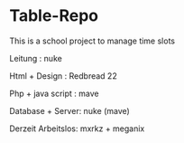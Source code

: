 # Table-Repo

This is a school project to manage time slots

Leitung : nuke

Html + Design : Redbread 22

Php + java script : mave

Database + Server: nuke (mave)

Derzeit Arbeitslos: mxrkz + meganix



